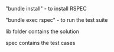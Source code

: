 "bundle install" - to install RSPEC

"bundle exec rspec" - to run the test suite

lib folder contains the solution

spec contains the test cases
